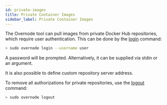 ```yaml
---
id: private-images
title: Private Container Images
sidebar_label: Private Container Images
---
```


The Overnode tool can pull images from private Docker Hub repositories, which require user authentication. This can be done by the [login](cli-reference/login) command:

```bash
> sudo overnode login --username user
```

A password will be prompted. Alternatively, it can be supplied via stdin or an argument.

It is also possible to define custom repository server address.

To remove all authorizations for private repositories, use the [logout](cli-reference/logout) command:

```bash
> sudo overnode logout
```
